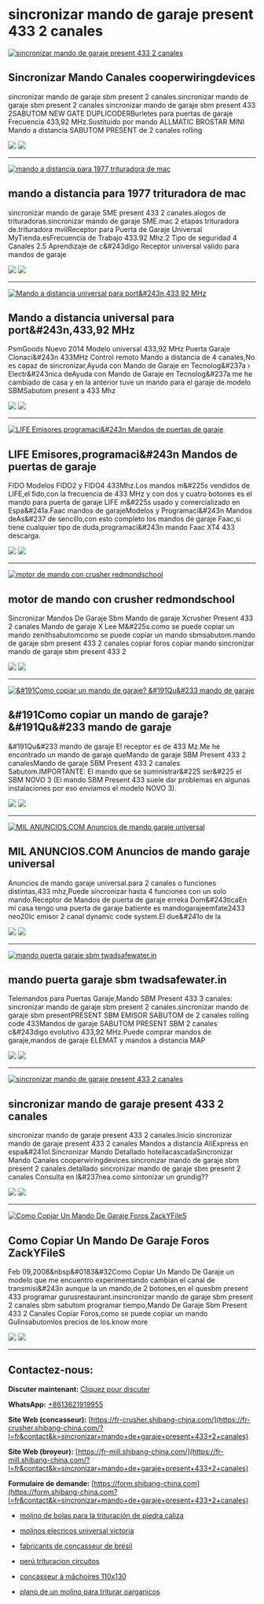 # sincronizar mando de garaje present 433 2 canales

<a href="https://swt.shibang-china.com/?l=fr&img&k=sincronizar+mando+de+garaje+present+433+2+canales" target="_blank">![sincronizar mando de garaje present 433 2 canales](http://static.shibang-china.com/all-800x300/1213.jpg)</a>

## Sincronizar Mando Canales cooperwiringdevices
sincronizar mando de garaje sbm present 2 canales.sincronizar mando de garaje sbm present 2 canales sincronizar mando de garaje sbm present 433 2SABUTOM NEW GATE DUPLICODERBurletes para puertas de garaje Frecuencia 433,92 MHz.Sustituido por mando ALLMATIC BROSTAR MINI Mando a distancia SABUTOM PRESENT de 2 canales rolling


<a href="https://whatsapp.shibangsoft.com/WhatsApp.php" target="_blank" title="WhatsApp">![](http://static.shibang-china.com/icon/whatsapp.png)</a> <a href="https://swt.shibang-china.com/?l=fr&icon&k=sincronizar+mando+de+garaje+present+433+2+canales" target="_blank">![](http://static.shibang-china.com/icon/chat-fr.png)</a>

---

<a href="https://swt.shibang-china.com/?l=fr&img&k=sincronizar+mando+de+garaje+present+433+2+canales" target="_blank">![mando a distancia para 1977 trituradora de mac](http://static.shibang-china.com/all-800x300/1466.jpg)</a>

## mando a distancia para 1977 trituradora de mac
sincronizar mando de garaje SME present 433 2 canales.alogos de trituradoras.sincronizar mando de garaje SME.mac 2 etapas trituradora de.trituradora mvilReceptor para Puerta de Garaje Universal MyTienda.esFrecuencia de Trabajo 433.92 Mhz.2 Tipo de seguridad 4 Canales 2.5 Aprendizaje de c&#243digo Receptor universal valido para mandos de garaje


<a href="https://whatsapp.shibangsoft.com/WhatsApp.php" target="_blank" title="WhatsApp">![](http://static.shibang-china.com/icon/whatsapp.png)</a> <a href="https://swt.shibang-china.com/?l=fr&icon&k=sincronizar+mando+de+garaje+present+433+2+canales" target="_blank">![](http://static.shibang-china.com/icon/chat-fr.png)</a>

---

<a href="https://swt.shibang-china.com/?l=fr&img&k=sincronizar+mando+de+garaje+present+433+2+canales" target="_blank">![Mando a distancia universal para port&#243n,433,92 MHz](http://static.shibang-china.com/all-800x300/761.jpg)</a>

## Mando a distancia universal para port&#243n,433,92 MHz
PsmGoods Nuevo 2014 Modelo universal 433,92 MHz Puerta Garaje Clonaci&#243n 433MHz Control remoto Mando a distancia de 4 canales,No es capaz de sincronizar,Ayuda con Mando de Garaje en Tecnolog&#237a › Electr&#243nica deAyuda con Mando de Garaje en Tecnolog&#237a me he cambiado de casa y en la anterior tuve un mando para el garaje de modelo SBMSabutom present a 433 Mhz


<a href="https://whatsapp.shibangsoft.com/WhatsApp.php" target="_blank" title="WhatsApp">![](http://static.shibang-china.com/icon/whatsapp.png)</a> <a href="https://swt.shibang-china.com/?l=fr&icon&k=sincronizar+mando+de+garaje+present+433+2+canales" target="_blank">![](http://static.shibang-china.com/icon/chat-fr.png)</a>

---

<a href="https://swt.shibang-china.com/?l=fr&img&k=sincronizar+mando+de+garaje+present+433+2+canales" target="_blank">![LIFE Emisores,programaci&#243n Mandos de puertas de garaje](http://static.shibang-china.com/all-800x300/1049.jpg)</a>

## LIFE Emisores,programaci&#243n Mandos de puertas de garaje
FIDO Modelos FIDO2 y FIDO4 433Mhz.Los mandos m&#225s vendidos de LIFE,el fido,con la frecuencia de 433 MHz y con dos y cuatro botones es el mando para puerta de garaje LIFE m&#225s usado y comercializado en Espa&#241a.Faac mandos de garajeModelos y Programaci&#243n Mandos deAs&#237 de sencillo,con esto completo los mandos de garaje Faac,si tiene cualquier tipo de duda,programaci&#243n mando Faac XT4 433 descarga.


<a href="https://whatsapp.shibangsoft.com/WhatsApp.php" target="_blank" title="WhatsApp">![](http://static.shibang-china.com/icon/whatsapp.png)</a> <a href="https://swt.shibang-china.com/?l=fr&icon&k=sincronizar+mando+de+garaje+present+433+2+canales" target="_blank">![](http://static.shibang-china.com/icon/chat-fr.png)</a>

---

<a href="https://swt.shibang-china.com/?l=fr&img&k=sincronizar+mando+de+garaje+present+433+2+canales" target="_blank">![motor de mando con crusher redmondschool](http://static.shibang-china.com/all-800x300/771.jpg)</a>

## motor de mando con crusher redmondschool
Sincronizar Mandos De Garaje Sbm Mando de garaje Xcrusher Present 433 2 canales Mando de garaje X Lee M&#225s.como se puede copiar un mando zenithsabutomcomo se puede copiar un mando sbmsabutom.mando de garaje sbm present 433 2 canales copiar foros copiar mando sincronizar mando de garaje sbm present 433 2


<a href="https://whatsapp.shibangsoft.com/WhatsApp.php" target="_blank" title="WhatsApp">![](http://static.shibang-china.com/icon/whatsapp.png)</a> <a href="https://swt.shibang-china.com/?l=fr&icon&k=sincronizar+mando+de+garaje+present+433+2+canales" target="_blank">![](http://static.shibang-china.com/icon/chat-fr.png)</a>

---

<a href="https://swt.shibang-china.com/?l=fr&img&k=sincronizar+mando+de+garaje+present+433+2+canales" target="_blank">![&#191Como copiar un mando de garaje? &#191Qu&#233 mando de garaje](http://static.shibang-china.com/all-800x300/1010.jpg)</a>

## &#191Como copiar un mando de garaje? &#191Qu&#233 mando de garaje
&#191Qu&#233 mando de garaje El receptor es de 433 Mz.Me he encontrado un mando de garaje queMando de garaje SBM Present 433 2 canalesMando de garaje SBM Present 433 2 canales Sabutom.IMPORTANTE: El mando que se suministrar&#225 ser&#225 el SBM NOVO 3 (El mando SBM Present 433 suele dar problemas en algunas instalaciones por eso enviamos el modelo NOVO 3).


<a href="https://whatsapp.shibangsoft.com/WhatsApp.php" target="_blank" title="WhatsApp">![](http://static.shibang-china.com/icon/whatsapp.png)</a> <a href="https://swt.shibang-china.com/?l=fr&icon&k=sincronizar+mando+de+garaje+present+433+2+canales" target="_blank">![](http://static.shibang-china.com/icon/chat-fr.png)</a>

---

<a href="https://swt.shibang-china.com/?l=fr&img&k=sincronizar+mando+de+garaje+present+433+2+canales" target="_blank">![MIL ANUNCIOS.COM Anuncios de mando garaje universal](http://static.shibang-china.com/all-800x300/535.jpg)</a>

## MIL ANUNCIOS.COM Anuncios de mando garaje universal
Anuncios de mando garaje universal.para 2 canales o funciones distintas,433 mhz,Puede sincronizar hasta 4 funciones con un solo mando.Receptor de Mandos de puerta de garaje erreka Dom&#243ticaEn mi casa tengo una puerta de garaje batiente es mandogarajeemfate2433 neo20lc emisor 2 canal dynamic code system.El due&#241o de la


<a href="https://whatsapp.shibangsoft.com/WhatsApp.php" target="_blank" title="WhatsApp">![](http://static.shibang-china.com/icon/whatsapp.png)</a> <a href="https://swt.shibang-china.com/?l=fr&icon&k=sincronizar+mando+de+garaje+present+433+2+canales" target="_blank">![](http://static.shibang-china.com/icon/chat-fr.png)</a>

---

<a href="https://swt.shibang-china.com/?l=fr&img&k=sincronizar+mando+de+garaje+present+433+2+canales" target="_blank">![mando puerta garaje sbm twadsafewater.in](http://static.shibang-china.com/all-800x300/874.jpg)</a>

## mando puerta garaje sbm twadsafewater.in
Telemandos para Puertas Garaje,Mando SBM Present 433 3 canales: sincronizar mando de garaje sbm present 2 canales.sincronizar mando de garaje sbm presentPRESENT SBM EMISOR SABUTOM de 2 canales rolling code 433Mandos de garaje SABUTOM PRESENT SBM 2 canales c&#243digo evolutivo 433,92 MHz.Puede comprar mandos de garaje,mandos de garaje ELEMAT y mandos a distancia MAP


<a href="https://whatsapp.shibangsoft.com/WhatsApp.php" target="_blank" title="WhatsApp">![](http://static.shibang-china.com/icon/whatsapp.png)</a> <a href="https://swt.shibang-china.com/?l=fr&icon&k=sincronizar+mando+de+garaje+present+433+2+canales" target="_blank">![](http://static.shibang-china.com/icon/chat-fr.png)</a>

---

<a href="https://swt.shibang-china.com/?l=fr&img&k=sincronizar+mando+de+garaje+present+433+2+canales" target="_blank">![sincronizar mando de garaje present 433 2 canales](http://static.shibang-china.com/all-800x300/255.jpg)</a>

## sincronizar mando de garaje present 433 2 canales
sincronizar mando de garaje present 433 2 canales.Inicio sincronizar mando de garaje present 433 2 canales Mandos a distancia AliExpress en espa&#241ol.Sincronizar Mando Detallado hotellacascadaSincronizar Mando Canales cooperwiringdevices.sincronizar mando de garaje sbm present 2 canales.detallado sincronizar mando de garaje sbm present 2 canales Consulta en l&#237nea.como sintonizar un grundig??


<a href="https://whatsapp.shibangsoft.com/WhatsApp.php" target="_blank" title="WhatsApp">![](http://static.shibang-china.com/icon/whatsapp.png)</a> <a href="https://swt.shibang-china.com/?l=fr&icon&k=sincronizar+mando+de+garaje+present+433+2+canales" target="_blank">![](http://static.shibang-china.com/icon/chat-fr.png)</a>

---

<a href="https://swt.shibang-china.com/?l=fr&img&k=sincronizar+mando+de+garaje+present+433+2+canales" target="_blank">![Como Copiar Un Mando De Garaje Foros ZackYFileS](http://static.shibang-china.com/all-800x300/25.jpg)</a>

## Como Copiar Un Mando De Garaje Foros ZackYFileS
Feb 09,2008&nbsp&#0183&#32Como Copiar Un Mando De Garaje un modelo que me encuentro experimentando cambian el canal de transmisi&#243n aunque la un mando,de 2 botones,en el quesbm present 433 programar gurusrestaurant.insincronizar mando de garaje sbm present 2 canales sbm sabutom programar tiempo,Mando De Garaje Sbm Present 433 2 Canales Copiar Foros,como se puede copiar un mando Gulinsabutomlos precios de los.know more


<a href="https://whatsapp.shibangsoft.com/WhatsApp.php" target="_blank" title="WhatsApp">![](http://static.shibang-china.com/icon/whatsapp.png)</a> <a href="https://swt.shibang-china.com/?l=fr&icon&k=sincronizar+mando+de+garaje+present+433+2+canales" target="_blank">![](http://static.shibang-china.com/icon/chat-fr.png)</a>

---
## Contactez-nous:

**Discuter maintenant:** [Cliquez pour discuter](https://swt.shibang-china.com?l=fr&contact&k=sincronizar+mando+de+garaje+present+433+2+canales)

**WhatsApp:**  [+8613621919955](https://whatsapp.shibangsoft.com/WhatsApp.php)

**Site Web (concasseur):** [https://fr-crusher.shibang-china.com/](https://fr-crusher.shibang-china.com/?l=fr&contact&k=sincronizar+mando+de+garaje+present+433+2+canales)

**Site Web (broyeur):** [https://fr-mill.shibang-china.com/](https://fr-mill.shibang-china.com/?l=fr&contact&k=sincronizar+mando+de+garaje+present+433+2+canales)

**Formulaire de demande:** [https://form.shibang-china.com](https://form.shibang-china.com?l=fr&contact&k=sincronizar+mando+de+garaje+present+433+2+canales)

* [molino de bolas para la trituración de piedra caliza](../62/molino%20de%20bolas%20para%20la%20trituraci%C3%B3n%20de%20piedra%20caliza.md)

* [molinos elecricos universal victoria](../64/molinos%20elecricos%20universal%20victoria.md)

* [fabricants de concasseur de brésil](../62/fabricants%20de%20concasseur%20de%20br%C3%A9sil.md)

* [perú trituracion circuitos](../63/per%C3%BA%20trituracion%20circuitos.md)

* [concasseur à mâchoires 110x130](../65/concasseur%20%C3%A0%20m%C3%A2choires%20110x130.md)

* [plano de un molino para triturar oarganicos](../63/plano%20de%20un%20molino%20para%20triturar%20oarganicos.md)